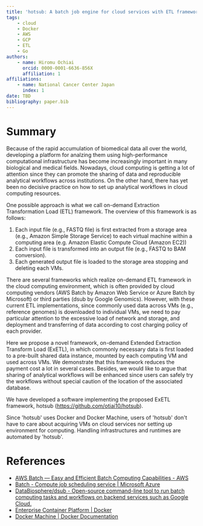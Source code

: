 ```yaml
---
title: 'hotsub: A batch job engine for cloud services with ETL framework'
tags:
    - cloud
    - Docker
    - AWS
    - GCP
    - ETL
    - Go
authors:
    - name: Hiromu Ochiai
      orcid: 0000-0001-6636-856X
      affiliation: 1
affiliations:
    - name: National Cancer Center Japan
      index: 1
date: TBD
bibliography: paper.bib
---
```


# Summary

Because of the rapid accumulation of biomedical data all over the world, developing a platform for analzing them using high-performance computational infrastructure has become increasingly important in many biological and medical fields. Nowadays, cloud computing is getting a lot of attention since they can promote the sharing of data and reproducible analytical workflows across institutions. On the other hand, there has yet been no decisive practice on how to set up analytical workflows in cloud computing resources.

One possible approach is what we call on-demand Extraction Transformation Load (ETL) framework. The overview of this framework is as follows:

1. Each input file (e.g., FASTQ file) is first extracted from a storage area (e.g., Amazon Simple Storage Service) to each virtual machine within a computing area (e.g. Amazon Elastic Compute Cloud (Amazon EC2))
2. Each input file is transformed into an output file (e.g., FASTQ to BAM conversion).
3. Each generated output file is loaded to the storage area stopping and deleting each VMs.

There are several frameworks which realize on-demand ETL framework in the cloud computing environment, which is often provided by cloud computing vendors (AWS Batch by Amazon Web Service or Azure Batch by Microsoft) or third parties (dsub by Google Genomics).  However, with these current ETL implementations, since commonly used data across VMs (e.g.,  reference genomes) is downloaded to individual VMs, we need to pay particular attention to the excessive load of network and storage, and deployment and transferring of data according to cost charging policy of each provider.

Here we propose a novel framework, on-demand Extended Extraction Transform Load (ExETL), in which commonly necessary data is first loaded to a pre-built shared data instance, mounted by each computing VM and used across VMs. We demonstrate that this framework reduces the payment cost a lot in several cases. Besides, we would like to argue that sharing of analytical workflows will be enhanced since users can safely try the workflows without special caution of the location of the associated database.

We have developed a software implementing the proposed ExETL framework, hotsub (https://github.com/otiai10/hotsub).

Since 'hotsub' uses Docker and Docker Machine, users of 'hotsub' don't have to care about acquiring VMs on cloud services nor setting up environment for computing. Handling infrastructures and runtimes are automated by 'hotsub'.

# References

- [AWS Batch — Easy and Efficient Batch Computing Capabilities - AWS](https://aws.amazon.com/batch/)
- [Batch - Compute job scheduling service | Microsoft Azure](https://azure.microsoft.com/en-us/services/batch/)
- [DataBiosphere/dsub - Open-source command-line tool to run batch computing tasks and workflows on backend services such as Google Cloud.](https://github.com/DataBiosphere/dsub)
- [Enterprise Container Platform | Docker](https://www.docker.com/)
- [Docker Machine | Docker Documentation](https://docs.docker.com/machine/)
